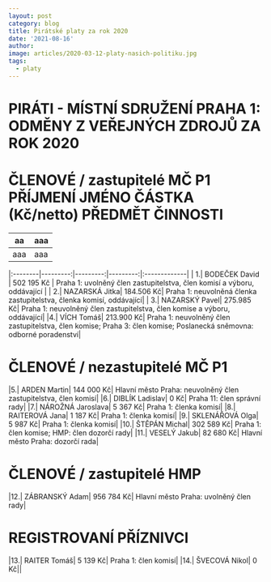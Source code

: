 ```yaml
---
layout: post
category: blog
title: Pirátské platy za rok 2020
date: '2021-08-16'
author: 
image: articles/2020-03-12-platy-nasich-politiku.jpg
tags:
  - platy
---
```


# PIRÁTI - MÍSTNÍ SDRUŽENÍ PRAHA 1: ODMĚNY Z VEŘEJNÝCH ZDROJŮ ZA ROK 2020 				
# ČLENOVÉ / zastupitelé MČ P1	PŘÍJMENÍ	JMÉNO	ČÁSTKA (Kč/netto)	PŘEDMĚT ČINNOSTI


| aa | aaa |
|--|--|
| aaa |  aaa|

|:--------|---------:|---------:|---------:|:-------------|
| 1.|	BODEČEK	David |	502 195 Kč |	Praha 1: uvolněný člen zastupitelstva, člen komisí a výboru, oddávající |
| 2.| 	NAZARSKÁ	Jitka|	184.506 Kč| 	Praha 1: neuvolněná členka zastupitelstva, členka komisí, oddávající|
| 3.|	NAZARSKÝ 	Pavel|	275.985 Kč| 	Praha 1: neuvolněný člen zastupitelstva, člen komise a výboru, oddávající|
|4.| 	VÍCH	Tomáš|	213.900 Kč|	Praha 1: neuvolněný člen zastupitelstva, člen komise; Praha 3: člen komise; Poslanecká sněmovna: odborné poradenství|

# ČLENOVÉ / nezastupitelé MČ P1				
|5.|	ARDEN	Martin|	144 000 Kč|	Hlavní město Praha: neuvolněný člen zastupitelstva, člen komisí|
|6.|	DIBLÍK 	Ladislav|	0 Kč|	Praha 11: člen správní rady|
|7.|	NÁROŽNÁ	Jaroslava|	5 367 Kč|	Praha 1: členka komisí|
|8.|	RAITEROVÁ	Jana|	1 187 Kč|	Praha 1: členka komisí|
|9.|	SKLENÁŘOVÁ	Olga|	5 987 Kč|	Praha 1: členka komisí|
|10.|	ŠTĚPÁN	Michal|	302 589 Kč|	Praha 1: člen komise; HMP: člen dozorčí rady|
|11.|	VESELÝ	Jakub|	82 680 Kč|	Hlavní město Praha: dozorčí rada|

# ČLENOVÉ / zastupitelé HMP				
|12.|	ZÁBRANSKÝ	Adam|	956 784 Kč|	Hlavní město Praha: uvolněný člen rady|

# REGISTROVANÍ PŘÍZNIVCI				
|13.|	RAITER 	Tomáš|	5 139 Kč|	Praha 1: člen komisí|
|14.| ŠVECOVÁ	Nikol|	0 Kč||
